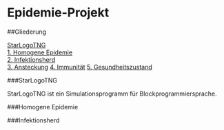 # Epidemie-Projekt

##Gliederung

[StarLogoTNG](#Einführung)  
[1. Homogene Epidemie](#1)  
[2. Infektionsherd](#2)  
[3. Ansteckung](#3)
[4. Immunität](#4)
[5. Gesundheitszustand](#5)

###StarLogoTNG<a name="Einführung"></a> 

StarLogoTNG ist ein Simulationsprogramm für Blockprogrammiersprache.

###Homogene Epidemie<a name="1"></a> 



###Infektionsherd<a name="2"></a> 


